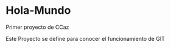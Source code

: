 # Hola-Mundo
Primer proyecto de CCaz

Este Proyecto se define para conocer el funcionamiento de GIT
